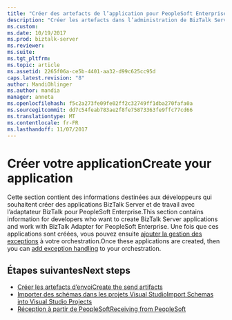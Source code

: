 ```yaml
---
title: "Créer des artefacts de l’application pour PeopleSoft Enterprise | Documents Microsoft"
description: "Créer les artefacts dans l’administration de BizTalk Server et dans Visual Studio pour utiliser l’adaptateur BizTalk pour PeopleSoft Enterprise dans BizTalk Server"
ms.custom: 
ms.date: 10/19/2017
ms.prod: biztalk-server
ms.reviewer: 
ms.suite: 
ms.tgt_pltfrm: 
ms.topic: article
ms.assetid: 2265f06a-ce5b-4401-aa32-d99c625cc95d
caps.latest.revision: "8"
author: MandiOhlinger
ms.author: mandia
manager: anneta
ms.openlocfilehash: f5c2a273fe09fe02ff2c32749ff1dba270fafa0a
ms.sourcegitcommit: dd7c54feab783ae2f8fe75873363fe9ffc77cd66
ms.translationtype: MT
ms.contentlocale: fr-FR
ms.lasthandoff: 11/07/2017
---
```

# <a name="create-your-application"></a><span data-ttu-id="be0c8-103">Créer votre application</span><span class="sxs-lookup"><span data-stu-id="be0c8-103">Create your application</span></span>
<span data-ttu-id="be0c8-104">Cette section contient des informations destinées aux développeurs qui souhaitent créer des applications BizTalk Server et de travail avec l’adaptateur BizTalk pour PeopleSoft Enterprise.</span><span class="sxs-lookup"><span data-stu-id="be0c8-104">This section contains information for developers who want to create BizTalk Server applications and work with BizTalk Adapter for PeopleSoft Enterprise.</span></span> <span data-ttu-id="be0c8-105">Une fois que ces applications sont créées, vous pouvez ensuite [ajouter la gestion des exceptions](../core/using-biztalk-server-exception-handling2.md) à votre orchestration.</span><span class="sxs-lookup"><span data-stu-id="be0c8-105">Once these applications are created, then you can [add exception handling](../core/using-biztalk-server-exception-handling2.md) to your orchestration.</span></span> 


## <a name="next-steps"></a><span data-ttu-id="be0c8-106">Étapes suivantes</span><span class="sxs-lookup"><span data-stu-id="be0c8-106">Next steps</span></span>
  
-   [<span data-ttu-id="be0c8-107">Créer les artefacts d’envoi</span><span class="sxs-lookup"><span data-stu-id="be0c8-107">Create the send artifacts</span></span>](../core/creating-peoplesoft-send-handlers.md)  
-   [<span data-ttu-id="be0c8-108">Importer des schémas dans les projets Visual Studio</span><span class="sxs-lookup"><span data-stu-id="be0c8-108">Import Schemas into Visual Studio Projects</span></span>](../core/importing-peoplesoft-schemas-into-biztalk-server-projects.md)  
-   [<span data-ttu-id="be0c8-109">Réception à partir de PeopleSoft</span><span class="sxs-lookup"><span data-stu-id="be0c8-109">Receiving from PeopleSoft</span></span>](../core/receiving-from-peoplesoft.md)